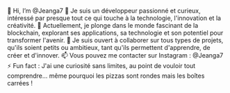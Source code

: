 👋 Hi, I’m @Jeanga7
👀 Je suis un développeur passionné et curieux, intéressé par presque tout ce qui touche à la technologie, l'innovation et la créativité.
🌱 Actuellement, je plonge dans le monde fascinant de la blockchain, explorant ses applications, sa technologie et son potentiel pour transformer l'avenir.
💞️ Je suis ouvert à collaborer sur tous types de projets, qu'ils soient petits ou ambitieux, tant qu'ils permettent d'apprendre, de créer et d'innover.
📫 Vous pouvez me contacter sur Instagram : @Jeanga7
⚡ Fun fact : J'ai une curiosité sans limites, au point de vouloir tout comprendre... même pourquoi les pizzas sont rondes mais les boîtes carrées !

